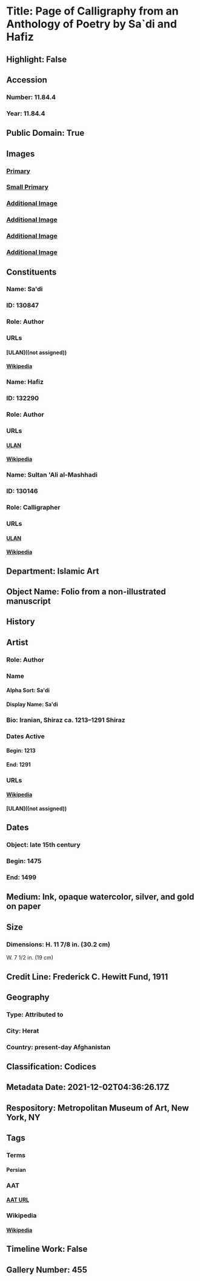 # Title: Page of Calligraphy from an Anthology of Poetry by Sa`di and Hafiz
## Highlight: False
## Accession
### Number: 11.84.4
### Year: 11.84.4
## Public Domain: True
## Images
### [Primary](https://images.metmuseum.org/CRDImages/is/original/sf11-84-4v.jpg)
### [Small Primary](https://images.metmuseum.org/CRDImages/is/web-large/sf11-84-4v.jpg)
### [Additional Image](https://images.metmuseum.org/CRDImages/is/original/sf11-84-4r.jpg)
### [Additional Image](https://images.metmuseum.org/CRDImages/is/original/11963.jpg)
### [Additional Image](https://images.metmuseum.org/CRDImages/is/original/138099.jpg)
### [Additional Image](https://images.metmuseum.org/CRDImages/is/original/10885.jpg)
## Constituents
### Name: Sa&#39;di
### ID: 130847
### Role: Author
### URLs
#### [ULAN]((not assigned))
#### [Wikipedia](https://www.wikidata.org/wiki/Q170302)
### Name: Hafiz
### ID: 132290
### Role: Author
### URLs
#### [ULAN](http://vocab.getty.edu/page/ulan/500329586)
#### [Wikipedia](https://www.wikidata.org/wiki/Q6240)
### Name: Sultan &#39;Ali al-Mashhadi
### ID: 130146
### Role: Calligrapher
### URLs
#### [ULAN](http://vocab.getty.edu/page/ulan/500116608)
#### [Wikipedia](https://www.wikidata.org/wiki/Q5922231)
## Department: Islamic Art
## Object Name: Folio from a non-illustrated manuscript
## History
## Artist
### Role: Author
### Name
#### Alpha Sort: Sa'di
#### Display Name: Sa'di
### Bio: Iranian, Shiraz ca. 1213–1291 Shiraz
### Dates Active
#### Begin: 1213
#### End: 1291
### URLs
#### [Wikipedia](https://www.wikidata.org/wiki/Q170302)
#### [ULAN]((not assigned))
## Dates
### Object: late 15th century
### Begin: 1475
### End: 1499
## Medium: Ink, opaque watercolor, silver, and gold on paper
## Size
### Dimensions: H. 11 7/8 in. (30.2 cm)
W. 7 1/2 in. (19 cm)
## Credit Line: Frederick C. Hewitt Fund, 1911
## Geography
### Type: Attributed to
### City: Herat
### Country: present-day Afghanistan
## Classification: Codices
## Metadata Date: 2021-12-02T04:36:26.17Z
## Respository: Metropolitan Museum of Art, New York, NY
## Tags
### Terms
#### Persian
### AAT
#### [AAT URL](None)
### Wikipedia
#### [Wikipedia]()
## Timeline Work: False
## Gallery Number: 455